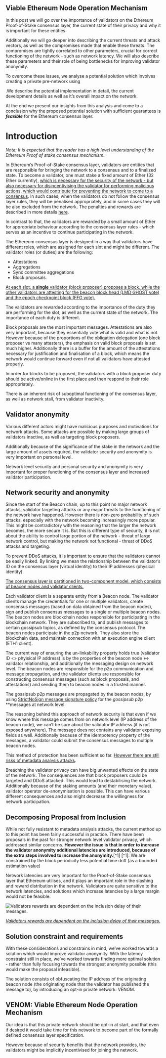 ## Viable Ethereum Node Operation Mechanism

In this post we will go over the importance of validators on the Ethereum
Proof-of-Stake consensus layer, the current state of their privacy and why it is
important for these entities.

Additionally we will go deeper into describing the current threats and attack
vectors, as well as the compromises made that enable these threats. The
compromises are tightly correlated to other parameters, crucial for correct
functioning of the network - such as network latency. We will also describe
these parameters and their role of being bottlenecks for improving validator
anonymity.

To overcome these issues, we analyse a potential solution which involves
creating a private pre-network using

.We describe the potential implementation in detail, the current development
details as well as it’s overall impact on the network.

At the end we present our insights from this analysis and come to a conclusion
why the proposed potential solution with sufficient guarantees is **_feasible_**
for the Ethereum consensus layer.

# Introduction

_Note: It is expected that the reader has a high level understanding of the
Ethereum Proof of stake consensus mechanism._

In Ethereum’s Proof-of-Stake consensus layer, validators are entities that are
responsible for bringing the network to a consensus and to a finalized state. To
become a validator, one must stake a fixed amount of Ether (32 Ether currently),
[which is necessary for the security of the network - but also necessary for disincentivising the validator for performing malicious actions, which would contribute for preventing the network to come to a consensus](https://ethereum.org/en/developers/docs/consensus-mechanisms/pos/#pos-staking-validators).
In such cases, when the validators do not follow the consensus layer rules, they
will be penalised appropriately, and in some cases they will be also excluded
from the network. The penalties and rewards are described in more details
[here](https://kb.beaconcha.in/rewards-and-penalties).

In contrast to that, the validators are rewarded by a small amount of Ether for
appropriate behaviour according to the consensus layer rules - which serves as
an incentive to continue participating in the network.

The Ethereum consensus layer is designed in a way that validators have different
roles, which are assigned for each slot and might be different. The validator
roles (or duties) are the following:

- Attestations
- Aggregations
- Sync committee aggregations
- Block proposals.

[At each slot, a **single** validator (block proposer) proposes a block, while the other validators are attesting for the beacon block head (LMD GHOST vote) and the epoch checkpoint block (FFG vote).](https://kb.beaconcha.in/attestation)

The validators are rewarded according to the importance of the duty they are
performing for the slot, as well as the current state of the network. The
importance of each duty is different.

Block proposals are the most important messages. Attestations are also very
important, because they essentially vote what is valid and what is not. However
because of the proportions of the obligation delegation (one block proposer vs
many attesters), the emphasis on valid block proposals is set much higher.
Additionally there is a buffer for the amount of the attestations necessary for
justification and finalisation of a block, which means the network would
continue forward even if not all validators have attested properly.

In order for blocks to be proposed, the validators with a block proposer duty
should be active/online in the first place and then respond to their role
appropriately.

There is an inherent risk of suboptimal functioning of the consensus layer, as
well as network stall, from validator inactivity.

## Validator anonymity

Various different actors might have malicious purposes and motivations for
network attacks. Some attacks are possible by making large groups of validators
inactive, as well as targeting block proposers.

Additionally because of the significance of the stake in the network and the
large amount of assets required, the validator security and anonymity is very
important on personal level.

Network level security and personal security and anonymity is very important for
proper functioning of the consensus layer and increased validator participation.

## Network security and anonymity

Since the start of the Beacon chain, up to this point no major network attacks,
validator targeting attacks or any major threats to the functioning of the
network have happened. However there is non-zero probability of such attacks,
especially with the network becoming increasingly more popular. This might be
contradictory with the reasoning that the larger the network becomes, the more
secure it is. But this is different type of security, it is not about the
ability to control large portion of the network - threat of large network
control, but making the network not functional - threat of DDoS attacks and
targeting.

To prevent DDoS attacks, it is important to ensure that the validators cannot be
easily linked. By linking we mean the relationship between the validator’s ID on
the consensus layer (virtual identity) to their IP addresses (physical
identity).

[The consensus layer is partitioned in two-component model, which consists of beacon nodes and validator clients.](https://docs.ethhub.io/ethereum-roadmap/ethereum-2.0/eth-2.0-client-architecture/)

Each validator client is a separate entity from a Beacon node. The validator
clients manage the credentials for one or multiple validators, create consensus
messages (based on data obtained from the beacon nodes), sign and publish
consensus messages to a single or multiple beacon nodes. The beacon nodes are
blockchain nodes responsible for participating in the blockchain network. They
are subscribed to, and publish messages to certain gossipsub topics, as defined
by the consensus protocol. The beacon nodes participate in the p2p network. They
also store the blockchain data, and maintain connection with an execution engine
client (ETH1 client).

The current way of ensuring the un-linkability property holds true (validator ID
<> phyisical IP address) is by the properties of the beacon node ↔ validator
relationship, and additionally the messaging design on network level. The beacon
nodes are responsible for the p2p communication and message propagation, and the
validator clients are responsible for constructing consensus messages (such as
block proposals, and attestations) and sending them to beacon nodes in a trusted
manner.

The gossipsub p2p messages are propagated by the beacon nodes, by using
[StrictNoSign message signature policy](https://github.com/libp2p/specs/blob/master/pubsub/README.md#message-signing)
for the _gossipsub_ p2p \*\*messages at network level.

The reasoning behind this approach of network security is that even if we know
where this message comes from on network level (IP address of the beacon node),
we can’t be sure about the validator IP address (it is not exposed anywhere).
The message does not contains any validator exposing fields as well.
Additionally because of the idempotency property of the messages, a validator
could submit the consensus messages to multiple beacon nodes.

This method of protection has been sufficient so far.
[However there are still risks of metadata analysis attacks](https://ethresear.ch/t/packetology-validator-privacy/7547).

Breaching the validator privacy can have big unwanted effects on the state of
the network. The consequences are that block proposers could be targeted and
DDoS attacked. This would lead to destabilising the network. Additionally
because of the staking amounts (and their monetary value), validator operator
de-anonymisation is possible. This can have various different consequences and
also might decrease the willingness for network participation.

## Decomposing Proposal from Inclusion

While not fully resistant to metadata analysis attacks, the current method up to
this point has been fairly successful in practice. There have been proposals in
the past for stronger network level validator privacy, which addressed similar
concerns. **However the issue is that in order to increase the validator
anonymity additional latencies are introduced, because of the extra steps
involved to increase the anonymity.**[^1] [^1]: We are constrained by the block
periodicity less potential time drift (as a bounded estimation value)

Network latencies are very important for the Proof-of-Stake consensus layer that
Ethereum utilises, and it plays an important role in the slashing and reward
distribution in the network. Validators are quite sensitive to the network
latencies, and solutions which increase latencies by a large margin would not be
feasible.

![Validators rewards are dependent on the inclusion delay  of their messages.](https://d.pr/i/3caXBV.jpeg)

_[Validators rewards are dependent on the inclusion delay of their messages.](https://kb.beaconcha.in/attestation#the-effects-of-the-inclusion-delay-on-the-attestation-reward)_

## Solution constraint and requirements

With these considerations and constrains in mind, we’ve worked towards a
solution which would improve validator anonymity. With the latency constraint
still in place, we’ve worked towards finding more optimal solution - rather than
fully focusing towards the strongest anonymity possible (this would make the
proposal infeasible).

The solution consists of obfuscating the IP address of the originating beacon
node (the originating node that the validator has published the message to), by
introducing an opt-in private network: VENOM.

## VENOM: Viable Ethereum Node Operation Mechanism

Our idea is that this private network should be opt-in at start, and that even
if desired it would take time for this network to become part of the formally
defined consensus layer specification.

However because of security benefits that the network provides, the validators
might be implicitly incentivised for joining the network.
